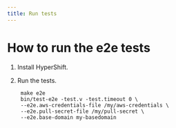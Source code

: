 ```yaml
---
title: Run tests
---
```


# How to run the e2e tests

1. Install HyperShift.
2. Run the tests.

        make e2e
        bin/test-e2e -test.v -test.timeout 0 \
        --e2e.aws-credentials-file /my/aws-credentials \
        --e2e.pull-secret-file /my/pull-secret \
        --e2e.base-domain my-basedomain
